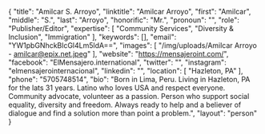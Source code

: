 {
  "title": "Amilcar S. Arroyo",
  "linktitle": "Amilcar Arroyo",
  "first": "Amilcar",
  "middle": "S.",
  "last": "Arroyo",
  "honorific": "Mr.",
  "pronoun": "",
  "role": "Publisher/Editor",
  "expertise": [
    "Community Services",
    "Diversity & Inclusion",
    "Immigration"
  ],
  "keywords": [],
  "email": "YW1pbGNhckBlcGl4Lm5ldA==",
  "images": [
    "/img/uploads/Amilcar Arroyo - amilcar@epix.net.jpeg"
  ],
  "website": "https://mensajeroint.com/",
  "facebook": "ElMensajero.international",
  "twitter": "",
  "instagram": "elmensajerointernacional",
  "linkedin": "",
  "location": [
    "Hazleton, PA"
  ],
  "phone": "5705748514",
  "bio": "Born in Lima, Peru. Living in Hazleton, PA for the lats 31 years. Latino who loves USA and respect everyone. Community advocate, volunteer as a passion. Person who support social equality, diversity and freedom. Always ready to help and a believer of dialogue and find a solution more than point a problem.",
  "layout": "person"
}
